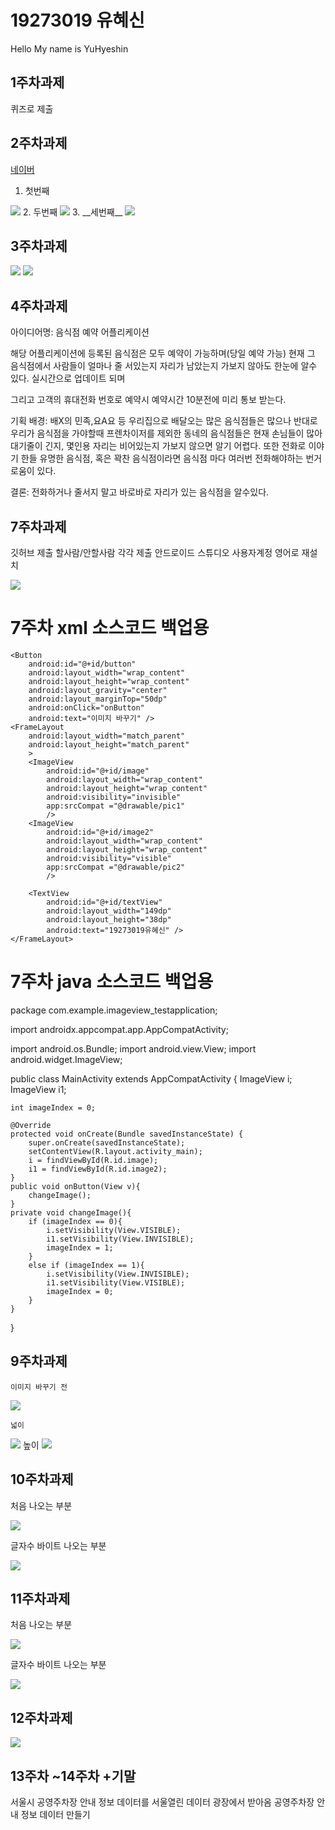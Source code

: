 # 19273019 유혜신
Hello My name is YuHyeshin

## 1주차과제
퀴즈로 제출
 
 ## 2주차과제
  [네이버](https://naver.com "네이버")
  
 1. 첫번째
 <img width="" height="" src="./Png/캡스톤 디자인 과제1.png">
 2. 두번째
 <img width="" height="" src="./Png/캡스톤 디자인 과제1-2.PNG">
 3. __세번째__
 
<img width="" height="" src="./Png/예시용 고양이.png">
 
  ## 3주차과제
<img width="" height="" src="./Png/캡스톤디자인 3주차과제2.png">
<img width="" height="" src="./Png/캡스톤디자인 3주차과제.png">

  ## 4주차과제
   아이디어명: 음식점 예약 어플리케이션
   
   해당 어플리케이션에 등록된 음식점은 모두 예약이 가능하며(당일 예약 가능)
   현재 그 음식점에서 사람들이 얼마나 줄 서있는지 자리가 남았는지 가보지 않아도 한눈에 알수 있다.
   실시간으로 업데이트 되며
   
   그리고 고객의 휴대전화 번호로 예약시 
   예약시간 10분전에 미리 통보 받는다.
   
   기획 배경: 
   배X의 민족,요A요 등 우리집으로 배달오는 많은 음식점들은 많으나
   반대로 우리가 음식점을 가야할때 프렌차이저를 제외한 동네의 음식점들은
   현재 손님들이 많아 대기줄이 긴지, 몇인용 자리는 비어있는지 가보지 않으면 알기 어렵다.
   또한 전화로 이야기 한들 유명한 음식점, 혹은 꽉찬 음식점이라면 음식점 마다 여러번 전화해야하는 번거로움이 있다.
   
   결론: 전화하거나 줄서지 말고 바로바로 자리가 있는 음식점을 알수있다.
   
   ## 7주차과제
   
   깃허브 제출 할사람/안할사람 각각 제출
   안드로이드 스튜디오 사용자계정 영어로 재설치
   
   <img width="" height="" src="./Png/8week.png">
   
   # 7주차 xml 소스코드 백업용
   <?xml version="1.0" encoding="utf-8"?>
<LinearLayout xmlns:android="http://schemas.android.com/apk/res/android"
    xmlns:app="http://schemas.android.com/apk/res-auto"
    xmlns:tools="http://schemas.android.com/tools"
    android:layout_width="match_parent"
    android:layout_height="match_parent"
    android:orientation="vertical"
    tools:context=".MainActivity">


    <Button
        android:id="@+id/button"
        android:layout_width="wrap_content"
        android:layout_height="wrap_content"
        android:layout_gravity="center"
        android:layout_marginTop="50dp"
        android:onClick="onButton"
        android:text="이미지 바꾸기" />
    <FrameLayout
        android:layout_width="match_parent"
        android:layout_height="match_parent"
        >
        <ImageView
            android:id="@+id/image"
            android:layout_width="wrap_content"
            android:layout_height="wrap_content"
            android:visibility="invisible"
            app:srcCompat ="@drawable/pic1"
            />
        <ImageView
            android:id="@+id/image2"
            android:layout_width="wrap_content"
            android:layout_height="wrap_content"
            android:visibility="visible"
            app:srcCompat ="@drawable/pic2"
            />

        <TextView
            android:id="@+id/textView"
            android:layout_width="149dp"
            android:layout_height="38dp"
            android:text="19273019유혜신" />
    </FrameLayout>
</LinearLayout>

# 7주차 java 소스코드 백업용
package com.example.imageview_testapplication;

import androidx.appcompat.app.AppCompatActivity;

import android.os.Bundle;
import android.view.View;
import android.widget.ImageView;


public class MainActivity extends AppCompatActivity {
    ImageView i;
    ImageView i1;

    int imageIndex = 0;

    @Override
    protected void onCreate(Bundle savedInstanceState) {
        super.onCreate(savedInstanceState);
        setContentView(R.layout.activity_main);
        i = findViewById(R.id.image);
        i1 = findViewById(R.id.image2);
    }
    public void onButton(View v){
        changeImage();
    }
    private void changeImage(){
        if (imageIndex == 0){
            i.setVisibility(View.VISIBLE);
            i1.setVisibility(View.INVISIBLE);
            imageIndex = 1;
        }
        else if (imageIndex == 1){
            i.setVisibility(View.INVISIBLE);
            i1.setVisibility(View.VISIBLE);
            imageIndex = 0;
        }
    }
}

 ## 9주차과제
    이미지 바꾸기 전
   <img width="" height="" src="./Png/9weekImage.png">
    
    넓이
   <img width="" height="" src="./Png/9weekWidth.png">
    높이
   <img width="" height="" src="./Png/9weekHeight.png">
   
 ## 10주차과제
 처음 나오는 부분
 
 <img width="" height="" src="./Png/10week_1.png">
 
 글자수 바이트 나오는 부분
 
 <img width="" height="" src="./Png/10week_2.png">
 
 ## 11주차과제
 처음 나오는 부분
 
 <img width="" height="" src="./Png/11week1.png">
 
 글자수 바이트 나오는 부분
 
 <img width="" height="" src="./Png/11week2.png">
 
 ## 12주차과제
 
 <img width="" height="" src="./Png/12week.png">
 
 ## 13주차 ~14주차 +기말
 서울시 공영주차장 안내 정보
 데이터를 서울열린 데이터 광장에서 받아옴
 공영주차장 안내 정보 데이터 만들기
 
 

